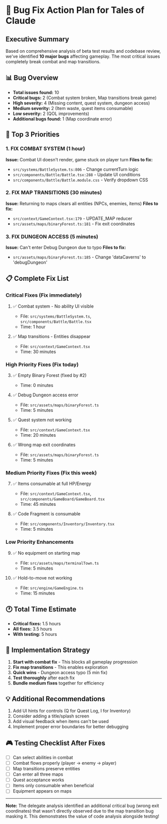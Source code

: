 # 🐛 Bug Fix Action Plan for Tales of Claude

## Executive Summary
Based on comprehensive analysis of beta test results and codebase review, we've identified **10 major bugs** affecting gameplay. The most critical issues completely break combat and map transitions.

## 📊 Bug Overview
- **Total issues found:** 10
- **Critical bugs:** 2 (Combat system broken, Map transitions break game)
- **High severity:** 4 (Missing content, quest system, dungeon access)
- **Medium severity:** 2 (Item waste, quest items consumable)
- **Low severity:** 2 (QOL improvements)
- **Additional bugs found:** 1 (Map coordinate error)

## 🎯 Top 3 Priorities

### 1. **FIX COMBAT SYSTEM** (1 hour)
**Issue:** Combat UI doesn't render, game stuck on player turn
**Files to fix:**
- `src/systems/BattleSystem.ts:806` - Change currentTurn logic
- `src/components/Battle/Battle.tsx:288` - Update UI conditions
- `src/components/Battle/Battle.module.css` - Verify dropdown CSS

### 2. **FIX MAP TRANSITIONS** (30 minutes)
**Issue:** Returning to maps clears all entities (NPCs, enemies, items)
**Files to fix:**
- `src/context/GameContext.tsx:179` - UPDATE_MAP reducer
- `src/assets/maps/binaryForest.ts:181` - Fix exit coordinates

### 3. **FIX DUNGEON ACCESS** (5 minutes)
**Issue:** Can't enter Debug Dungeon due to typo
**Files to fix:**
- `src/assets/maps/binaryForest.ts:185` - Change 'dataCaverns' to 'debugDungeon'

## 📋 Complete Fix List

### Critical Fixes (Fix immediately)
1. ✅ Combat system - No ability UI visible
   - File: `src/systems/BattleSystem.ts`, `src/components/Battle/Battle.tsx`
   - Time: 1 hour
   
2. ✅ Map transitions - Entities disappear
   - File: `src/context/GameContext.tsx`
   - Time: 30 minutes

### High Priority Fixes (Fix today)
3. ✅ Empty Binary Forest (fixed by #2)
   - Time: 0 minutes
   
4. ✅ Debug Dungeon access error
   - File: `src/assets/maps/binaryForest.ts`
   - Time: 5 minutes
   
5. ✅ Quest system not working
   - File: `src/context/GameContext.tsx`
   - Time: 20 minutes
   
6. ✅ Wrong map exit coordinates
   - File: `src/assets/maps/binaryForest.ts`
   - Time: 5 minutes

### Medium Priority Fixes (Fix this week)
7. ✅ Items consumable at full HP/Energy
   - File: `src/context/GameContext.tsx`, `src/components/GameBoard/GameBoard.tsx`
   - Time: 45 minutes
   
8. ✅ Code Fragment is consumable
   - File: `src/components/Inventory/Inventory.tsx`
   - Time: 5 minutes

### Low Priority Enhancements
9. ✅ No equipment on starting map
   - File: `src/assets/maps/terminalTown.ts`
   - Time: 5 minutes
   
10. ✅ Hold-to-move not working
    - File: `src/engine/GameEngine.ts`
    - Time: 15 minutes

## 🕐 Total Time Estimate
- **Critical fixes:** 1.5 hours
- **All fixes:** 3.5 hours
- **With testing:** 5 hours

## 🚀 Implementation Strategy
1. **Start with combat fix** - This blocks all gameplay progression
2. **Fix map transitions** - This enables exploration
3. **Quick wins** - Dungeon access typo (5 min fix)
4. **Test thoroughly** after each fix
5. **Bundle medium fixes** together for efficiency

## 💡 Additional Recommendations
1. Add UI hints for controls (Q for Quest Log, I for Inventory)
2. Consider adding a title/splash screen
3. Add visual feedback when items can't be used
4. Implement proper error boundaries for better debugging

## 🎮 Testing Checklist After Fixes
- [ ] Can select abilities in combat
- [ ] Combat flows properly (player → enemy → player)
- [ ] Map transitions preserve entities
- [ ] Can enter all three maps
- [ ] Quest acceptance works
- [ ] Items only consumable when beneficial
- [ ] Equipment appears on maps

---

**Note:** The delegate analysis identified an additional critical bug (wrong exit coordinates) that wasn't directly observed due to the map transition bug masking it. This demonstrates the value of code analysis alongside testing!